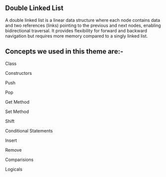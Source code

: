 ## Double Linked List
A double linked list is a linear data structure where each node contains data and two references (links) pointing to the previous and next nodes, enabling bidirectional traversal. It provides flexibility for forward and backward navigation but requires more memory compared to a singly linked list.
## Concepts we used in this theme are:-
Class

Constructors

Push

Pop

Get Method

Set Method

Shift

Conditional Statements

Insert

Remove

Comparisions

Logicals
